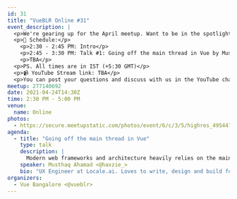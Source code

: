 ```yaml
---
id: 31
title: "VueBLR Online #31"
event_description: |
  <p>We're gearing up for the April meetup. Want to be in the spotlight? <a href="https://bit.ly/vueblrcfp">Submit your talk here.</a></p>
  <p>📝 Schedule:</p>
    <p>2:30 - 2:45 PM: Intro</p>
    <p>2:45 - 3:30 PM: Talk #1: Going off the main thread in Vue by Musthaq Ahamad</p>
    <p>TBA</p>
  <p>PS. All times are in IST (+5:30 GMT)</p>
  <p>📹 YouTube Stream link: TBA</p>
  <p>You can post your questions and discuss with us in the YouTube chat.</p>
meetup: 277140692
date: 2021-04-24T14:30Z
time: 2:30 PM - 5:00 PM
venue:
  name: Online
photos:
  - https://secure.meetupstatic.com/photos/event/6/c/3/5/highres_495447701.jpeg
agenda:
  - title: "Going off the main thread in Vue"
    type: talk
    description: |
      Modern web frameworks and architecture heavily relies on the main/ui thread and any expensive computation done with Javascript can block the main thread causing slow pages, unresponsive feedbacks and lagging. In this talk we'll explore ways we can optimize our vue applications with best practices and utilising available options to spawn web workers to offload task off from the main thread.
    speaker: Musthaq Ahamad <@haxzie_>
    bio: "UX Engineer at Locale.ai. Loves to write, design and build for the web."
organizers:
  - Vue Bangalore <@vueblr>
---
```


<EventPage />
